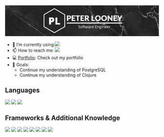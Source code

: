 ![Header](./githubLogo.png)

<div>
    <ul>
        <li>🌱 I’m currently using:<img src="https://img.shields.io/badge/Clojure-%23Clojure.svg?style=for-the-badge&logo=Clojure&labelColor=91dc47&color=90b4fe"/></li>
        <li> 📫 How to reach me: <a href="https://www.linkedin.com/in/peter-looney-27b732166/"><img src="https://img.shields.io/badge/linkedin%20-%230077B5.svg?&style=for-the-badge&logo=linkedin&logoColor=white"/></a></li>
        <li>💻 <a href="https://looney-portfolio.netlify.app/" target="_blank">Portfolio</a>: Check out my portfolio
        <li>🚴 Goals:
            <ul>
                <li>Continue my understanding of PostgreSQL</li>
                <li>Continue my understanding of Clojure</li>
            </ul>
        </li>
    </ul>
</div>

<div>
    <h2>Languages</h2>
        <img src="https://img.shields.io/badge/Clojure-%23Clojure.svg?style=for-the-badge&logo=Clojure&labelColor=91dc47&color=90b4fe"/>
        <img src="https://img.shields.io/badge/javascript%20-%23323330.svg?&style=for-the-badge&logo=javascript&logoColor=%23F7DF1E"/>
        <img src="https://img.shields.io/badge/python%20-%2314354C.svg?&style=for-the-badge&logo=python&logoColor=white"/>
</div>
<div>
    <h2>Frameworks & Additional Knowledge</h2>
        <img src="https://img.shields.io/badge/postgres-%23316192.svg?style=for-the-badge&logo=postgresql&logoColor=white"/>
        <img src="https://img.shields.io/badge/react%20-%2320232a.svg?&style=for-the-badge&logo=react&logoColor=%2361DAFB"/>
        <img src="https://img.shields.io/badge/docker-%230db7ed.svg?style=for-the-badge&logo=docker&logoColor=white"/>
        <img src="https://img.shields.io/badge/kubernetes-%23326ce5.svg?style=for-the-badge&logo=kubernetes&logoColor=white"/>
        <img src="https://img.shields.io/badge/azure-%230072C6.svg?style=for-the-badge&logo=microsoftazure&logoColor=white"/>
    <img src="https://img.shields.io/badge/terraform-%235835CC.svg?style=for-the-badge&logo=terraform&logoColor=white"/>
        <img src="https://img.shields.io/badge/git%20-%23F05033.svg?&style=for-the-badge&logo=git&logoColor=white"/>
        <img src="https://img.shields.io/badge/jira-%230A0FFF.svg?style=for-the-badge&logo=jira&logoColor=white"/>
        
</div>
<!--
<hr/>
<div style="display: flex; align-items: center; justify-content: center;">
    <img src="https://github-readme-stats.vercel.app/api?username=plooney81&count_private=true&show_icons=true&hide=contribs&theme=tokyonight" style="height: 225px; width: auto;">
</div>


<img src="https://wakatime.com/share/@60ac0dc4-bafe-4e66-bbb8-497c3ceddc1c/7a987dd6-981d-404a-9f0e-e61557e759be.svg"></img>
![](https://img.shields.io/badge/Code-JavaScript-informational?style=flat&logo=javascript&logoColor=white&color=2bbc8a)
<img src="https://wakatime.com/badge/github/plooney81/node-101.svg">
<div>
    <img src="https://wakatime.com/share/@60ac0dc4-bafe-4e66-bbb8-497c3ceddc1c/267b8182-b862-4c97-9dfe-d888e9e6e70f.svg">
</div>
-->
